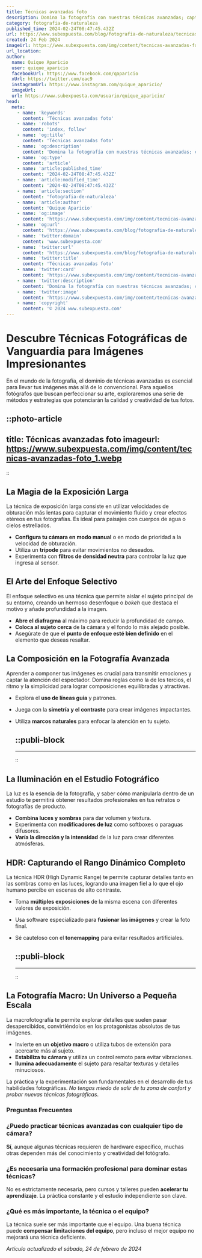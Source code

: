```yaml
---
title: Técnicas avanzadas foto
description: Domina la fotografía con nuestras técnicas avanzadas; captura imágenes impactantes y lleva tus habilidades al próximo nivel. ¡Explora con nosotros!
category: fotografia-de-naturaleza
published_time: 2024-02-24T08:47:45.432Z
url: https://www.subexpuesta.com/blog/fotografia-de-naturaleza/tecnicas-avanzadas-foto
created: 24 Feb 2024
imageUrl: https://www.subexpuesta.com/img/content/tecnicas-avanzadas-foto_1.webp
url_location:
author:
  name: Quique Aparicio
  user: quique_aparicio
  facebookUrl: https://www.facebook.com/qaparicio
  xUrl: https://twitter.com/eac9
  instagramUrl: https://www.instagram.com/quique_aparicio/
  imageUrl: 
  url: https://www.subexpuesta.com/usuario/quique_aparicio/
head:
  meta:
    - name: 'keywords'
      content: 'Técnicas avanzadas foto'
    - name: 'robots'
      content: 'index, follow'
    - name: 'og:title'
      content: 'Técnicas avanzadas foto'
    - name: 'og:description'
      content: 'Domina la fotografía con nuestras técnicas avanzadas; captura imágenes impactantes y lleva tus habilidades al próximo nivel. ¡Explora con nosotros!'
    - name: 'og:type'
      content: 'article'
    - name: 'article:published_time'
      content: '2024-02-24T08:47:45.432Z'
    - name: 'article:modified_time'
      content: '2024-02-24T08:47:45.432Z'
    - name: 'article:section'
      content: 'fotografia-de-naturaleza'
    - name: 'article:author'
      content: 'Quique Aparicio'
    - name: 'og:image'
      content: 'https://www.subexpuesta.com/img/content/tecnicas-avanzadas-foto_1.webp'
    - name: 'og:url'
      content: 'https://www.subexpuesta.com/blog/fotografia-de-naturaleza/tecnicas-avanzadas-foto'
    - name: 'twitter:domain'
      content: 'www.subexpuesta.com'
    - name: 'twitter:url'
      content: 'https://www.subexpuesta.com/blog/fotografia-de-naturaleza/tecnicas-avanzadas-foto'
    - name: 'twitter:title'
      content: 'Técnicas avanzadas foto'
    - name: 'twitter:card'
      content: 'https://www.subexpuesta.com/img/content/tecnicas-avanzadas-foto_1.webp'
    - name: 'twitter:description'
      content: 'Domina la fotografía con nuestras técnicas avanzadas; captura imágenes impactantes y lleva tus habilidades al próximo nivel. ¡Explora con nosotros!'
    - name: 'twitter:image'
      content: 'https://www.subexpuesta.com/img/content/tecnicas-avanzadas-foto_1.webp'
    - name: 'copyright'
      content: '© 2024 www.subexpuesta.com'
---
```

# Descubre Técnicas Fotográficas de Vanguardia para Imágenes Impresionantes

En el mundo de la fotografía, el dominio de técnicas avanzadas es esencial para llevar tus imágenes más allá de lo convencional. Para aquellos fotógrafos que buscan perfeccionar su arte, exploraremos una serie de métodos y estrategias que potenciarán la calidad y creatividad de tus fotos.


::photo-article
---
title: Técnicas avanzadas foto
imageurl: https://www.subexpuesta.com/img/content/tecnicas-avanzadas-foto_1.webp
---
::


## La Magia de la Exposición Larga

La técnica de exposición larga consiste en utilizar velocidades de obturación más lentas para capturar el movimiento fluido y crear efectos etéreos en tus fotografías. Es ideal para paisajes con cuerpos de agua o cielos estrellados.

- **Configura tu cámara en modo manual** o en modo de prioridad a la velocidad de obturación.
- Utiliza un **trípode** para evitar movimientos no deseados.
- Experimenta con **filtros de densidad neutra** para controlar la luz que ingresa al sensor.

## El Arte del Enfoque Selectivo

El enfoque selectivo es una técnica que permite aislar el sujeto principal de su entorno, creando un hermoso desenfoque o *bokeh* que destaca el motivo y añade profundidad a la imagen.

- **Abre el diafragma** al máximo para reducir la profundidad de campo.
- **Coloca al sujeto cerca** de la cámara y el fondo lo más alejado posible.
- Asegúrate de que el **punto de enfoque esté bien definido** en el elemento que deseas resaltar.

## La Composición en la Fotografía Avanzada

Aprender a componer tus imágenes es crucial para transmitir emociones y captar la atención del espectador. Domina reglas como la de los tercios, el ritmo y la simplicidad para lograr composiciones equilibradas y atractivas.

- Explora el **uso de líneas guía** y patrones.
- Juega con la **simetría y el contraste** para crear imágenes impactantes.
- Utiliza **marcos naturales** para enfocar la atención en tu sujeto.


  ::publi-block
  ---
  ---
  ::
  
  
## La Iluminación en el Estudio Fotográfico

La luz es la esencia de la fotografía, y saber cómo manipularla dentro de un estudio te permitirá obtener resultados profesionales en tus retratos o fotografías de producto.

- **Combina luces y sombras** para dar volumen y textura.
- Experimenta con **modificadores de luz** como softboxes o paraguas difusores.
- **Varía la dirección y la intensidad** de la luz para crear diferentes atmósferas.

## HDR: Capturando el Rango Dinámico Completo

La técnica HDR (High Dynamic Range) te permite capturar detalles tanto en las sombras como en las luces, logrando una imagen fiel a lo que el ojo humano percibe en escenas de alto contraste.

- Toma **múltiples exposiciones** de la misma escena con diferentes valores de exposición.
- Usa software especializado para **fusionar las imágenes** y crear la foto final.
- Sé cauteloso con el **tonemapping** para evitar resultados artificiales.


  ::publi-block
  ---
  ---
  ::
  
  
## La Fotografía Macro: Un Universo a Pequeña Escala

La macrofotografía te permite explorar detalles que suelen pasar desapercibidos, convirtiéndolos en los protagonistas absolutos de tus imágenes.

- Invierte en un **objetivo macro** o utiliza tubos de extensión para acercarte más al sujeto.
- **Estabiliza tu cámara** y utiliza un control remoto para evitar vibraciones.
- **Ilumina adecuadamente** el sujeto para resaltar texturas y detalles minuciosos.

La práctica y la experimentación son fundamentales en el desarrollo de tus habilidades fotográficas. *No tengas miedo de salir de tu zona de confort y probar nuevas técnicas fotográficas*.

### Preguntas Frecuentes

### ¿Puedo practicar técnicas avanzadas con cualquier tipo de cámara?
**Sí**, aunque algunas técnicas requieren de hardware específico, muchas otras dependen más del conocimiento y creatividad del fotógrafo.

### ¿Es necesaria una formación profesional para dominar estas técnicas?
No es estrictamente necesaria, pero cursos y talleres pueden **acelerar tu aprendizaje**. La práctica constante y el estudio independiente son clave.

### ¿Qué es más importante, la técnica o el equipo?
La técnica suele ser más importante que el equipo. Una buena técnica puede **compensar limitaciones del equipo**, pero incluso el mejor equipo no mejorará una técnica deficiente.

_Artículo actualizado el sábado, 24 de febrero de 2024_
